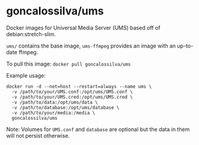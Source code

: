goncalossilva/ums
=================

Docker images for Universal Media Server (UMS) based off of debian:stretch-slim.

`ums/` contains the base image, `ums-ffmpeg` provides an image with an up-to-date ffmpeg.

To pull this image:
`docker pull goncalossilva/ums`

Example usage:
```
docker run -d --net=host --restart=always --name ums \
  -v /path/to/your/UMS.conf:/opt/ums/UMS.conf \
  -v /path/to/your/UMS.cred:/opt/ums/UMS.cred \
  -v /path/to/data:/opt/ums/data \
  -v /path/to/database:/opt/ums/database \
  -v /path/to/your/media:/media \
  goncalossilva/ums
```

Note: Volumes for `UMS.conf` and `database` are optional but the data in them will not persist otherwise.
